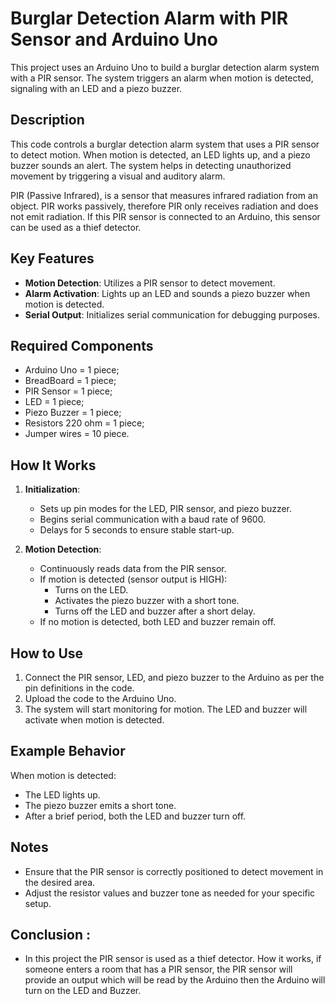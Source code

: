 # Burglar Detection Alarm with PIR Sensor and Arduino Uno

This project uses an Arduino Uno to build a burglar detection alarm system with a PIR sensor. The system triggers an alarm when motion is detected, signaling with an LED and a piezo buzzer.

## Description

This code controls a burglar detection alarm system that uses a PIR sensor to detect motion. When motion is detected, an LED lights up, and a piezo buzzer sounds an alert. The system helps in detecting unauthorized movement by triggering a visual and auditory alarm.

PIR (Passive Infrared), is a sensor that measures infrared radiation from an object. PIR works passively, therefore PIR only receives radiation and does not emit radiation. If this PIR sensor is connected to an Arduino, this sensor can be used as a thief detector.

## Key Features

- **Motion Detection**: Utilizes a PIR sensor to detect movement.
- **Alarm Activation**: Lights up an LED and sounds a piezo buzzer when motion is detected.
- **Serial Output**: Initializes serial communication for debugging purposes.

## Required Components

- Arduino Uno = 1 piece;
- BreadBoard = 1 piece;
- PIR Sensor = 1 piece;
- LED = 1 piece;
- Piezo Buzzer = 1 piece;
- Resistors 220 ohm = 1 piece;
- Jumper wires = 10 piece.

## How It Works

1. **Initialization**:

   - Sets up pin modes for the LED, PIR sensor, and piezo buzzer.
   - Begins serial communication with a baud rate of 9600.
   - Delays for 5 seconds to ensure stable start-up.

2. **Motion Detection**:
   - Continuously reads data from the PIR sensor.
   - If motion is detected (sensor output is HIGH):
     - Turns on the LED.
     - Activates the piezo buzzer with a short tone.
     - Turns off the LED and buzzer after a short delay.
   - If no motion is detected, both LED and buzzer remain off.

## How to Use

1. Connect the PIR sensor, LED, and piezo buzzer to the Arduino as per the pin definitions in the code.
2. Upload the code to the Arduino Uno.
3. The system will start monitoring for motion. The LED and buzzer will activate when motion is detected.

## Example Behavior

When motion is detected:

- The LED lights up.
- The piezo buzzer emits a short tone.
- After a brief period, both the LED and buzzer turn off.

## Notes

- Ensure that the PIR sensor is correctly positioned to detect movement in the desired area.
- Adjust the resistor values and buzzer tone as needed for your specific setup.

## Conclusion :

- In this project the PIR sensor is used as a thief detector. How it works, if someone enters a room that has a PIR sensor, the PIR sensor will provide an output which will be read by the Arduino then the Arduino will turn on the LED and Buzzer.

